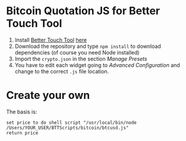 # Bitcoin Quotation JS for Better Touch Tool

1. Install [Better Touch Tool](https://www.boastr.net/) [here](https://www.boastr.net/releases/BetterTouchTool.zip)
2. Download the repository and type `npm install` to download dependencies (of course you need Node installed)
3. Import the `crypto.json` in the section *Manage Presets*
4. You have to edit each widget going to *Advanced Configuration* and change to the correct `.js` file location.

# Create your own

The basis is:

```
set price to do shell script "/usr/local/bin/node /Users/YOUR_USER/BTTScripts/bitcoin/btcusd.js"
return price
```

